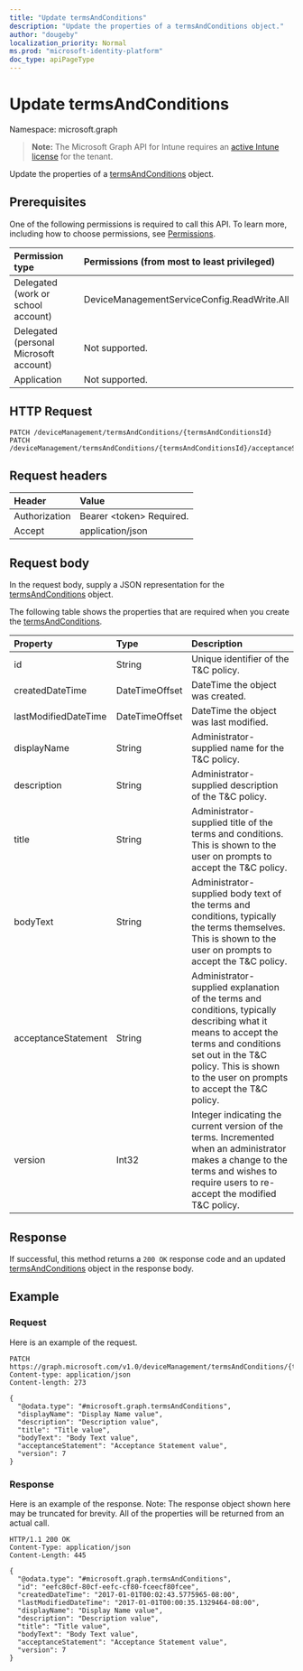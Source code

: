 ```yaml
---
title: "Update termsAndConditions"
description: "Update the properties of a termsAndConditions object."
author: "dougeby"
localization_priority: Normal
ms.prod: "microsoft-identity-platform"
doc_type: apiPageType
---
```


# Update termsAndConditions

Namespace: microsoft.graph

> **Note:** The Microsoft Graph API for Intune requires an [active Intune license](https://go.microsoft.com/fwlink/?linkid=839381) for the tenant.

Update the properties of a [termsAndConditions](../resources/intune-companyterms-termsandconditions.md) object.

## Prerequisites
One of the following permissions is required to call this API. To learn more, including how to choose permissions, see [Permissions](/graph/permissions-reference).

|Permission type|Permissions (from most to least privileged)|
|:---|:---|
|Delegated (work or school account)|DeviceManagementServiceConfig.ReadWrite.All|
|Delegated (personal Microsoft account)|Not supported.|
|Application|Not supported.|

## HTTP Request
<!-- {
  "blockType": "ignored"
}
-->
``` http
PATCH /deviceManagement/termsAndConditions/{termsAndConditionsId}
PATCH /deviceManagement/termsAndConditions/{termsAndConditionsId}/acceptanceStatuses/{termsAndConditionsAcceptanceStatusId}/termsAndConditions
```

## Request headers
|Header|Value|
|:---|:---|
|Authorization|Bearer &lt;token&gt; Required.|
|Accept|application/json|

## Request body
In the request body, supply a JSON representation for the [termsAndConditions](../resources/intune-companyterms-termsandconditions.md) object.

The following table shows the properties that are required when you create the [termsAndConditions](../resources/intune-companyterms-termsandconditions.md).

|Property|Type|Description|
|:---|:---|:---|
|id|String|Unique identifier of the T&C policy.|
|createdDateTime|DateTimeOffset|DateTime the object was created.|
|lastModifiedDateTime|DateTimeOffset|DateTime the object was last modified.|
|displayName|String|Administrator-supplied name for the T&C policy. |
|description|String|Administrator-supplied description of the T&C policy.|
|title|String|Administrator-supplied title of the terms and conditions. This is shown to the user on prompts to accept the T&C policy.|
|bodyText|String|Administrator-supplied body text of the terms and conditions, typically the terms themselves. This is shown to the user on prompts to accept the T&C policy.|
|acceptanceStatement|String|Administrator-supplied explanation of the terms and conditions, typically describing what it means to accept the terms and conditions set out in the T&C policy. This is shown to the user on prompts to accept the T&C policy.|
|version|Int32|Integer indicating the current version of the terms. Incremented when an administrator makes a change to the terms and wishes to require users to re-accept the modified T&C policy.|



## Response
If successful, this method returns a `200 OK` response code and an updated [termsAndConditions](../resources/intune-companyterms-termsandconditions.md) object in the response body.

## Example

### Request
Here is an example of the request.
``` http
PATCH https://graph.microsoft.com/v1.0/deviceManagement/termsAndConditions/{termsAndConditionsId}
Content-type: application/json
Content-length: 273

{
  "@odata.type": "#microsoft.graph.termsAndConditions",
  "displayName": "Display Name value",
  "description": "Description value",
  "title": "Title value",
  "bodyText": "Body Text value",
  "acceptanceStatement": "Acceptance Statement value",
  "version": 7
}
```

### Response
Here is an example of the response. Note: The response object shown here may be truncated for brevity. All of the properties will be returned from an actual call.
``` http
HTTP/1.1 200 OK
Content-Type: application/json
Content-Length: 445

{
  "@odata.type": "#microsoft.graph.termsAndConditions",
  "id": "eefc80cf-80cf-eefc-cf80-fceecf80fcee",
  "createdDateTime": "2017-01-01T00:02:43.5775965-08:00",
  "lastModifiedDateTime": "2017-01-01T00:00:35.1329464-08:00",
  "displayName": "Display Name value",
  "description": "Description value",
  "title": "Title value",
  "bodyText": "Body Text value",
  "acceptanceStatement": "Acceptance Statement value",
  "version": 7
}
```







